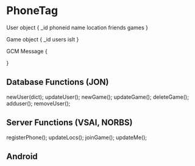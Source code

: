 PhoneTag
========

User object 
{
	_id
	phoneid
	name
	location
	friends
	games
}

Game object
{
	_id
	users
	isIt
}

GCM Message
{
	
}

Database Functions (JON)
-----
newUser(dict);
updateUser();
newGame();
updateGame();
deleteGame();
adduser();
removeUser();


Server Functions (VSAI, NORBS)
-----
registerPhone();
updateLocs();
joinGame();
updateMe();


Android
-----
